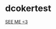 # dcokertest

[SEE ME <3](https://docs.github.com/en/actions/creating-actions/creating-a-docker-container-action)

